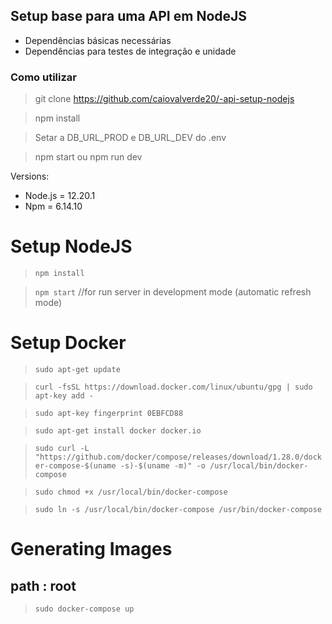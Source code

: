 ## Setup base para uma API em NodeJS

* Dependências básicas necessárias
* Dependências para testes de integração e unidade

### Como utilizar
> git clone https://github.com/caiovalverde20/-api-setup-nodejs

> npm install

> Setar a DB_URL_PROD e DB_URL_DEV do .env

> npm start ou npm run dev

Versions:
- Node.js = 12.20.1
- Npm = 6.14.10

# Setup NodeJS

> `npm install`

> `npm start` //for run server in development mode (automatic refresh mode)


# Setup Docker

> `sudo apt-get update`

> `curl -fsSL https://download.docker.com/linux/ubuntu/gpg | sudo apt-key add -`

> `sudo apt-key fingerprint 0EBFCD88`

> `sudo apt-get install docker docker.io`

> `sudo curl -L "https://github.com/docker/compose/releases/download/1.28.0/docker-compose-$(uname -s)-$(uname -m)" -o /usr/local/bin/docker-compose`

> `sudo chmod +x /usr/local/bin/docker-compose`

> `sudo ln -s /usr/local/bin/docker-compose /usr/bin/docker-compose`

# Generating Images

## path : root

> `sudo docker-compose up`
